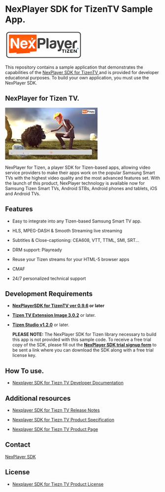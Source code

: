 # NexPlayer SDK for TizenTV Sample App.
![Sample App Activities](images/tizenlogo.png)

This repository contains a sample application that demonstrates the capabilities of the [NexPlayer SDK for TizenTV ](https://nexplayersdk.com/nexplayer-tizen/) and is provided for developer educational purposes. To build your own application, you must use the NexPlayer SDK.







## NexPlayer for Tizen TV.

![Sample App Activities](images/sample.jpeg)

NexPlayer for Tizen, a player SDK for Tizen-based apps, allowing video service providers to make their apps work on the popular Samsung Smart TVs with the highest video quality and the most advanced features set. With the launch of this product, NexPlayer technology is available now for Samsung Tizen Smart TVs, Android STBs, Android phones and tablets, iOS and Android TVs.

## Features
- Easy to integrate into any Tizen-based    Samsung Smart TV app.

- HLS, MPEG-DASH & Smooth Streaming live streaming

- Subtitles & Close-captioning: CEA608, VTT, TTML, SMI, SRT...

- DRM support: Playready

- Reuse your Tizen streams for your HTML-5 browser apps

- CMAF

- 24/7 personalized technical support

## Development Requirements

- **[NexPlayerSDK for TizenTV ver 0.9.6](https://nexplayersdk.com/nexplayer-tizen/)  or later**

- **[Tizen TV Extension Image 3.0.2](http://developer.samsung.com/tv/develop/tools/tv-extension/download)** or later.
- **[Tizen Studio v1.2.0](http://developer.samsung.com/tv/develop/tools/tizen-studio/)** or later.

     **PLEASE NOTE:** The NexPlayer SDK for Tizen library necessary to build this app is not provided with this sample code. To receive a free trial copy of the SDK, please fill out the **[NexPlayer SDK trial signup form](https://nexplayersdk.com/nexplayer-tizen/)** to be sent a link where you can download the SDK along with a free trial license key.

## How To use.

* [Nexplayer SDK for Tiezn TV  Developer Documentation](https://github.com/Nexstreaming/nexplayer-sdk-samples-tizenTV/blob/master/documents/tutorial/HowToUse.md)


## Additional resources


* [Nexplayer SDK for Tiezn TV Release Notes](https://github.com/Nexstreaming/nexplayer-sdk-samples-tizenTV/blob/master/documents/overview/ReleaseNotes.md)

* [Nexplayer SDK for Tiezn TV Product Specification](https://github.com/Nexstreaming/nexplayer-sdk-samples-tizenTV/blob/master/documents/overview/Specification.md)

* [Nexplayer SDK for Tiezn TV Product Page](https://nexplayersdk.com/nexplayer-tizen/)



## Contact
[NexPlayer SDK](https://nexplayersdk.com/request/)

## License

* [Nexplayer SDK for Tiezn TV Product License](https://github.com/Nexstreaming/nexplayer-sdk-samples-tizenTV/blob/master/documents/overview/README.md)
